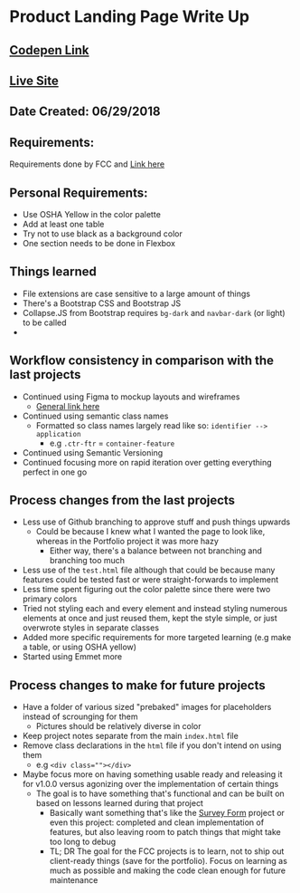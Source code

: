 # Product Landing Page Write Up

## [Codepen Link](https://codepen.io/wilsonj806/full/ZRxYzK/)

## [Live Site](https://wilsonj806.github.io/blackbox-landing/)

## Date Created: 06/29/2018

## Requirements:

Requirements done by FCC and [Link here](https://learn.freecodecamp.org/responsive-web-design/responsive-web-design-projects/build-a-product-landing-page/)

## Personal Requirements:

- Use OSHA Yellow in the color palette
- Add at least one table
- Try not to use black as a background color
- One section needs to be done in Flexbox


## Things learned

- File extensions are case sensitive to a large amount of things
- There's a Bootstrap CSS and Bootstrap JS
- Collapse.JS from Bootstrap requires `bg-dark` and `navbar-dark` (or light) to be called
-

## Workflow consistency in comparison with the last projects

- Continued using Figma to mockup layouts and wireframes
    - [General link here](https://www.figma.com/file/bpdAsf1BWEJCEeWwtMr6PPxh/Product-Page-Mock)
- Continued using semantic class names
    - Formatted so class names largely read like so: ` identifier --> application ` 
        - e.g `.ctr-ftr` = `container-feature`
- Continued using Semantic Versioning
- Continued focusing more on rapid iteration over getting everything perfect in one go

## Process changes from the last projects

- Less use of Github branching to approve stuff and push things upwards
    - Could be because I knew what I wanted the page to look like, whereas in the Portfolio project it was more hazy
        - Either way, there's a balance between not branching and branching too much
- Less use of the `test.html` file although that could be because many features could be tested fast or were straight-forwards to implement
- Less time spent figuring out the color palette since there were two primary colors
- Tried not styling each and every element and instead styling numerous elements at once and just reused them, kept the style simple, or just overwrote styles in separate classes
- Added more specific requirements for more targeted learning (e.g make a table, or using OSHA yellow) 
- Started using Emmet more

## Process changes to make for future projects

- Have a folder of various sized "prebaked" images for placeholders instead of scrounging for them
    - Pictures should be relatively diverse in color
- Keep project notes separate from the main `index.html` file
- Remove class declarations in the `html` file if you don't intend on using them
    - e.g `<div class=""></div>`
- Maybe focus more on having something usable ready and releasing it for v1.0.0 versus agonizing over the implementation of certain things
    - The goal is to have something that's functional and can be built on based on lessons learned during that project
        - Basically want something that's like the [Survey Form](https://wilsonj806.github.io/survey-form/) project or even this project: completed and clean implementation of features, but also leaving room to patch things that might take too long to debug
        - TL; DR The goal for the FCC projects is to learn, not to ship out client-ready things (save for the portfolio). Focus on learning as much as possible and making the code clean enough for future maintenance
